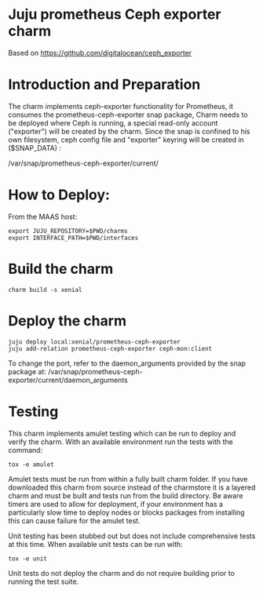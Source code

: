 # Juju prometheus Ceph exporter charm
Based on https://github.com/digitalocean/ceph_exporter

# Introduction and Preparation
The charm implements ceph-exporter functionality for Prometheus, it consumes the prometheus-ceph-exporter snap package,
Charm needs to be deployed where Ceph is running, a special read-only account ("exporter") will be created by the charm.
Since the snap is confined to his own filesystem, ceph config file and "exporter" keyring will be created in ($SNAP_DATA) :

   /var/snap/prometheus-ceph-exporter/current/

# How to Deploy:

From the MAAS host:

    export JUJU_REPOSITORY=$PWD/charms
    export INTERFACE_PATH=$PWD/interfaces

# Build the charm

    charm build -s xenial

# Deploy the charm

    juju deploy local:xenial/prometheus-ceph-exporter
    juju add-relation prometheus-ceph-exporter ceph-mon:client

To change the port, refer to the daemon_arguments provided by the snap package at:
    /var/snap/prometheus-ceph-exporter/current/daemon_arguments

# Testing

This charm implements amulet testing which can be run to deploy and verify the
charm. With an available environment run the tests with the command:

    tox -e amulet

Amulet tests must be run from within a fully built charm folder. If you have
downloaded this charm from source instead of the charmstore it is a layered
charm and must be built and tests run from the build directory. Be aware timers
are used to allow for deployment, if your environment has a particularly slow
time to deploy nodes or blocks packages from installing this can cause failure
for the amulet test.

Unit testing  has been stubbed out but does not include comprehensive tests at
this time. When available unit tests can be run with:

    tox -e unit

Unit tests do not deploy the charm and do not require building prior to running
the test suite.
